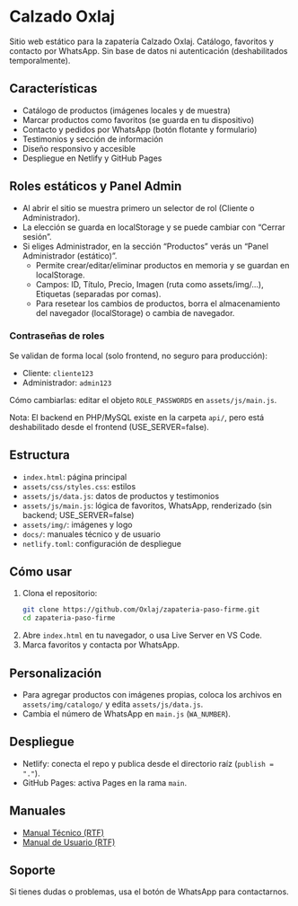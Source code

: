 # Calzado Oxlaj
Sitio web estático para la zapatería Calzado Oxlaj. Catálogo, favoritos y contacto por WhatsApp. Sin base de datos ni autenticación (deshabilitados temporalmente).

## Características
- Catálogo de productos (imágenes locales y de muestra)
- Marcar productos como favoritos (se guarda en tu dispositivo)
- Contacto y pedidos por WhatsApp (botón flotante y formulario)
- Testimonios y sección de información
- Diseño responsivo y accesible
- Despliegue en Netlify y GitHub Pages

## Roles estáticos y Panel Admin
- Al abrir el sitio se muestra primero un selector de rol (Cliente o Administrador).
- La elección se guarda en localStorage y se puede cambiar con “Cerrar sesión”.
- Si eliges Administrador, en la sección “Productos” verás un “Panel Administrador (estático)”.
   - Permite crear/editar/eliminar productos en memoria y se guardan en localStorage.
   - Campos: ID, Título, Precio, Imagen (ruta como assets/img/...), Etiquetas (separadas por comas).
   - Para resetear los cambios de productos, borra el almacenamiento del navegador (localStorage) o cambia de navegador.

### Contraseñas de roles
Se validan de forma local (solo frontend, no seguro para producción):
- Cliente: `cliente123`
- Administrador: `admin123`

Cómo cambiarlas: editar el objeto `ROLE_PASSWORDS` en `assets/js/main.js`.

Nota: El backend en PHP/MySQL existe en la carpeta `api/`, pero está deshabilitado desde el frontend (USE_SERVER=false).

## Estructura
- `index.html`: página principal
- `assets/css/styles.css`: estilos
- `assets/js/data.js`: datos de productos y testimonios
- `assets/js/main.js`: lógica de favoritos, WhatsApp, renderizado (sin backend; USE_SERVER=false)
- `assets/img/`: imágenes y logo
- `docs/`: manuales técnico y de usuario
- `netlify.toml`: configuración de despliegue

## Cómo usar
1. Clona el repositorio:
   ```sh
   git clone https://github.com/Oxlaj/zapateria-paso-firme.git
   cd zapateria-paso-firme
   ```
2. Abre `index.html` en tu navegador, o usa Live Server en VS Code.
3. Marca favoritos y contacta por WhatsApp.

## Personalización
- Para agregar productos con imágenes propias, coloca los archivos en `assets/img/catalogo/` y edita `assets/js/data.js`.
- Cambia el número de WhatsApp en `main.js` (`WA_NUMBER`).

## Despliegue
- Netlify: conecta el repo y publica desde el directorio raíz (`publish = "."`).
- GitHub Pages: activa Pages en la rama `main`.

## Manuales
- [Manual Técnico (RTF)](docs/Manual_Tecnico_Calzado_Oxlaj.rtf)
- [Manual de Usuario (RTF)](docs/Manual_de_Usuario_Calzado_Oxlaj.rtf)

## Soporte
Si tienes dudas o problemas, usa el botón de WhatsApp para contactarnos.
